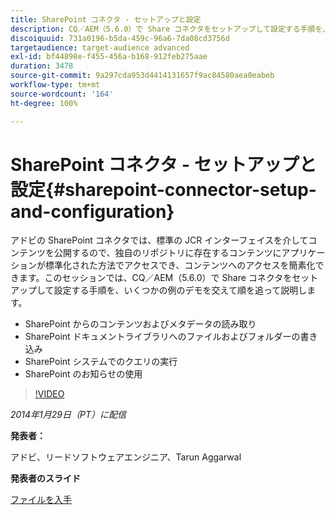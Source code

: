 ```yaml
---
title: SharePoint コネクタ - セットアップと設定
description: CQ／AEM（5.6.0）で Share コネクタをセットアップして設定する手順を、いくつかの例のデモを交えて順を追って説明します。アドビの SharePoint コネクタでは、標準の JCR インターフェイスを介してコンテンツを公開するので、独自のリポジトリに存在するコンテンツにアプリケーションが標準化された方法でアクセスでき、コンテンツへのアクセスを簡素化できます。
discoiquuid: 731a0196-b5da-459c-96a6-7da08cd3756d
targetaudience: target-audience advanced
exl-id: bf44898e-f455-456a-b168-912feb275aae
duration: 3478
source-git-commit: 9a297cda953d4414131657f9ac84580aea0eabeb
workflow-type: tm+mt
source-wordcount: '164'
ht-degree: 100%

---
```


# SharePoint コネクタ - セットアップと設定{#sharepoint-connector-setup-and-configuration}

アドビの SharePoint コネクタでは、標準の JCR インターフェイスを介してコンテンツを公開するので、独自のリポジトリに存在するコンテンツにアプリケーションが標準化された方法でアクセスでき、コンテンツへのアクセスを簡素化できます。このセッションでは、CQ／AEM（5.6.0）で Share コネクタをセットアップして設定する手順を、いくつかの例のデモを交えて順を追って説明します。

* SharePoint からのコンテンツおよびメタデータの読み取り
* SharePoint ドキュメントライブラリへのファイルおよびフォルダーの書き込み
* SharePoint システムでのクエリの実行
* SharePoint のお知らせの使用

>[!VIDEO](https://video.tv.adobe.com/v/19525/?quality=9)

*2014年1月29日（PT）に配信*

**発表者：**

アドビ、リードソフトウェアエンジニア、Tarun Aggarwal

**発表者のスライド**

[ファイルを入手](assets/cq-gems-sharepoint-connector.pdf)
<!--
[Get back to the Overview](https://helpx.adobe.com/experience-manager/kt/eseminars/gems/aem-index.html)
-->
